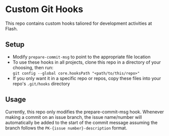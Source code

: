 # Custom Git Hooks
This repo contains custom hooks taliored for development activities at Flash.

## Setup
* Modify `prepare-commit-msg` to point to the appropriate file location
* To use these hooks in all projects, clone this repo in a directory of your choosing, then run:<br>
`git config --global core.hooksPath "<path/to/this/repo>"`
* If you only want it in a specific repo or repos, copy these files into your repo's `.git/hooks` directory

## Usage
Currently, this repo only modifies the prepare-commit-msg hook. Whenever making a commit on an issue branch, the issue name/number will automatically
be added to the start of the commit message assuming the branch follows the `PK-{issue number}-description` format.
